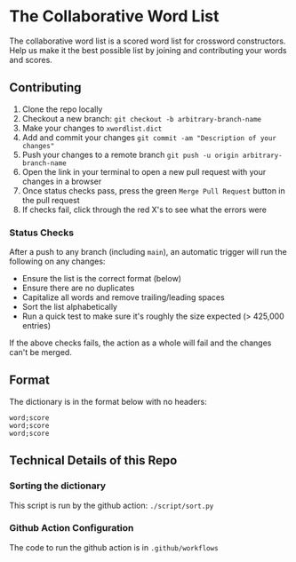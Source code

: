 # The Collaborative Word List

The collaborative word list is a scored word list for crossword constructors.  Help us make it the best possible list by joining and contributing your words and scores.

## Contributing

1. Clone the repo locally
2. Checkout a new branch: `git checkout -b arbitrary-branch-name`
3. Make your changes to `xwordlist.dict`
4. Add and commit your changes `git commit -am "Description of your changes"`
5. Push your changes to a remote branch `git push -u origin arbitrary-branch-name`
6. Open the link in your terminal to open a new pull request with your changes in a browser
7. Once status checks pass, press the green `Merge Pull Request` button in the pull request
8. If checks fail, click through the red X's to see what the errors were

### Status Checks

After a push to any branch (including `main`), an automatic trigger will run the following on any changes:

* Ensure the list is the correct format (below)
* Ensure there are no duplicates
* Capitalize all words and remove trailing/leading spaces
* Sort the list alphabetically
* Run a quick test to make sure it's roughly the size expected (> 425,000 entries)

If the above checks fails, the action as a whole will fail and the changes can't be merged.

## Format

The dictionary is in the format below with no headers:

```
word;score
word;score
word;score
```

## Technical Details of this Repo

### Sorting the dictionary

This script is run by the github action: `./script/sort.py`

### Github Action Configuration

The code to run the github action is in `.github/workflows`
